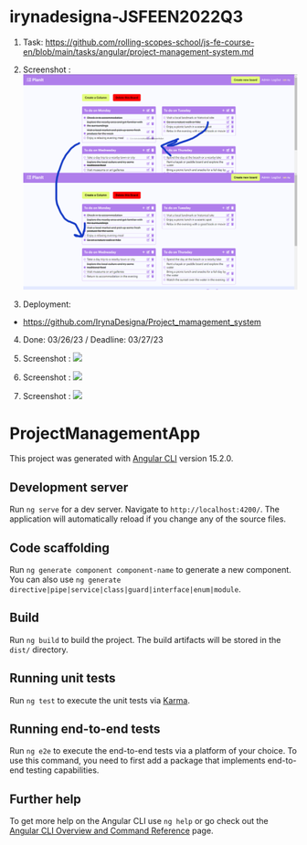 # irynadesigna-JSFEEN2022Q3

1. Task: https://github.com/rolling-scopes-school/js-fe-course-en/blob/main/tasks/angular/project-management-system.md
2. Screenshot : 
![](screenshots/drag-and-drop.png)

3. Deployment: 
- https://github.com/IrynaDesigna/Project_mamagement_system
4. Done: 03/26/23 / Deadline: 03/27/23

5. Screenshot : 
![](screenshots/main-user.png.png)
6. Screenshot : 
![](screenshots/user-edit-page.png.png)
7. Screenshot : 
![](screenshots/ru-en.png.png)












# ProjectManagementApp

This project was generated with [Angular CLI](https://github.com/angular/angular-cli) version 15.2.0.

## Development server

Run `ng serve` for a dev server. Navigate to `http://localhost:4200/`. The application will automatically reload if you change any of the source files.

## Code scaffolding

Run `ng generate component component-name` to generate a new component. You can also use `ng generate directive|pipe|service|class|guard|interface|enum|module`.

## Build

Run `ng build` to build the project. The build artifacts will be stored in the `dist/` directory.

## Running unit tests

Run `ng test` to execute the unit tests via [Karma](https://karma-runner.github.io).

## Running end-to-end tests

Run `ng e2e` to execute the end-to-end tests via a platform of your choice. To use this command, you need to first add a package that implements end-to-end testing capabilities.

## Further help

To get more help on the Angular CLI use `ng help` or go check out the [Angular CLI Overview and Command Reference](https://angular.io/cli) page.
